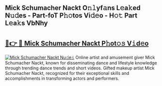 ## Mick Schumacher Nackt O𝚗𝚕yf𝚊ns L𝚎a𝚔ed N𝚞𝚍es - Part-foT P𝚑𝚘tos Vi𝚍𝚎o - H𝚘𝚝 Part L𝚎a𝚔s VbNhy

# <h2><a href="http://kfbb5v9.oniu.top/?m=Mick+Schumacher+Nackt">🔗👉 🔴 Mick Schumacher Nackt P𝚑ot𝚘𝚜 V𝚒d𝚎o</a></h2>

[![Mick Schumacher Nackt Nu𝚍e𝚜](https://i.imgur.com/0qMVB7G.gif)](http://kfbb5v9.oniu.top/?m=Mick+Schumacher+Nackt)
Online artist and amusement giver Mick Schumacher Nackt, known for disseminating dance and lifestyle knowledge through trending dance trends and short videos. Gifted makeup artist Mick Schumacher Nackt, recognized for their exceptional skills and accomplishments in transforming actors and performers.  
